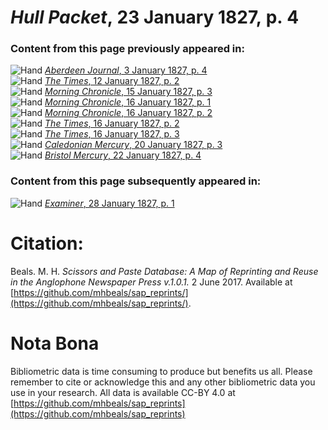 # *Hull Packet*, 23 January 1827, p. 4  
  
### Content from this page previously appeared in:  
![Hand](http://scissorsandpaste.net/wp-content/uploads/2017/06/smallhandpointer.png) [*Aberdeen Journal*, 3 January 1827, p. 4](https://mhbeals.github.io/sap_html/Aberdeen-Journal/Aberdeen-Journal-3-January-1827-p-4)  
![Hand](http://scissorsandpaste.net/wp-content/uploads/2017/06/smallhandpointer.png) [*The Times*, 12 January 1827, p. 2](https://mhbeals.github.io/sap_html/The-Times/The-Times-12-January-1827-p-2)  
![Hand](http://scissorsandpaste.net/wp-content/uploads/2017/06/smallhandpointer.png) [*Morning Chronicle*, 15 January 1827, p. 3](https://mhbeals.github.io/sap_html/Morning-Chronicle/Morning-Chronicle-15-January-1827-p-3)  
![Hand](http://scissorsandpaste.net/wp-content/uploads/2017/06/smallhandpointer.png) [*Morning Chronicle*, 16 January 1827, p. 1](https://mhbeals.github.io/sap_html/Morning-Chronicle/Morning-Chronicle-16-January-1827-p-1)  
![Hand](http://scissorsandpaste.net/wp-content/uploads/2017/06/smallhandpointer.png) [*Morning Chronicle*, 16 January 1827, p. 2](https://mhbeals.github.io/sap_html/Morning-Chronicle/Morning-Chronicle-16-January-1827-p-2)  
![Hand](http://scissorsandpaste.net/wp-content/uploads/2017/06/smallhandpointer.png) [*The Times*, 16 January 1827, p. 2](https://mhbeals.github.io/sap_html/The-Times/The-Times-16-January-1827-p-2)  
![Hand](http://scissorsandpaste.net/wp-content/uploads/2017/06/smallhandpointer.png) [*The Times*, 16 January 1827, p. 3](https://mhbeals.github.io/sap_html/The-Times/The-Times-16-January-1827-p-3)  
![Hand](http://scissorsandpaste.net/wp-content/uploads/2017/06/smallhandpointer.png) [*Caledonian Mercury*, 20 January 1827, p. 3](https://mhbeals.github.io/sap_html/Caledonian-Mercury/Caledonian-Mercury-20-January-1827-p-3)  
![Hand](http://scissorsandpaste.net/wp-content/uploads/2017/06/smallhandpointer.png) [*Bristol Mercury*, 22 January 1827, p. 4](https://mhbeals.github.io/sap_html/Bristol-Mercury/Bristol-Mercury-22-January-1827-p-4)  
  
### Content from this page subsequently appeared in:  
![Hand](http://scissorsandpaste.net/wp-content/uploads/2017/06/smallhandpointer.png) [*Examiner*, 28 January 1827, p. 1](https://mhbeals.github.io/sap_html/Examiner/Examiner-28-January-1827-p-1)  


# Citation: 

Beals. M. H. *Scissors and Paste Database: A Map of Reprinting and Reuse in the Anglophone Newspaper Press v.1.0.1.* 2 June 2017. Available at [https://github.com/mhbeals/sap_reprints/](https://github.com/mhbeals/sap_reprints/). 

# Nota Bona

Bibliometric data is time consuming to produce but benefits us all. Please remember to cite or acknowledge this and any other bibliometric data you use in your research. All data is available CC-BY 4.0 at [https://github.com/mhbeals/sap_reprints](https://github.com/mhbeals/sap_reprints)